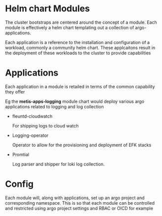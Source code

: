 
# Helm chart Modules

The cluster bootstraps are centered around the concept of a module.
Each module is effectively a helm chart templating out a collection of argo-applications.

Each application is a reference to the installation and configuration of a workload, commonly a community helm chart.
These applcaitons result in the deployment of these workloads to the cluster to provide capabilities

# Applications
Each application in a module is retailed in terms of the common capability they offer

Eg the **metis-apps-logging** module chart would deploy various argo applications related to logging and log collection
  - fleuntd-cloudwatch 
    
      For shipping logs to cloud watch
    
  - Logging-operator
    
      Operator to allow for the provisioning and deployment of EFK stacks
    
  - Promtial
    
      Log parser and shipper for loki log collection.

# Config
  Each module will, along with applications, set up an argo project and corresponding namespace.
  This is so that each module can be controlled and restricted using argo project settings and RBAC or OICD for example
 


